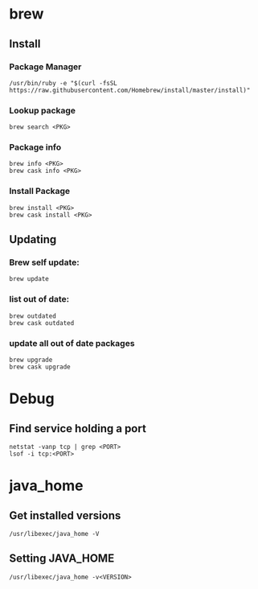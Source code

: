 # brew

## Install

### Package Manager
`/usr/bin/ruby -e "$(curl -fsSL https://raw.githubusercontent.com/Homebrew/install/master/install)"`

### Lookup package
`brew search <PKG>`

### Package info
`brew info <PKG>`  
`brew cask info <PKG>`

### Install Package
`brew install <PKG>`  
`brew cask install <PKG>`

## Updating

### Brew self update:
`brew update`

### list out of date:
`brew outdated`  
`brew cask outdated`

### update all out of date packages
`brew upgrade`  
`brew cask upgrade`

# Debug
## Find service holding a port
`netstat -vanp tcp | grep <PORT>`  
`lsof -i tcp:<PORT>`

# java_home
## Get installed versions
`/usr/libexec/java_home -V`

## Setting JAVA_HOME
`/usr/libexec/java_home -v<VERSION>`
